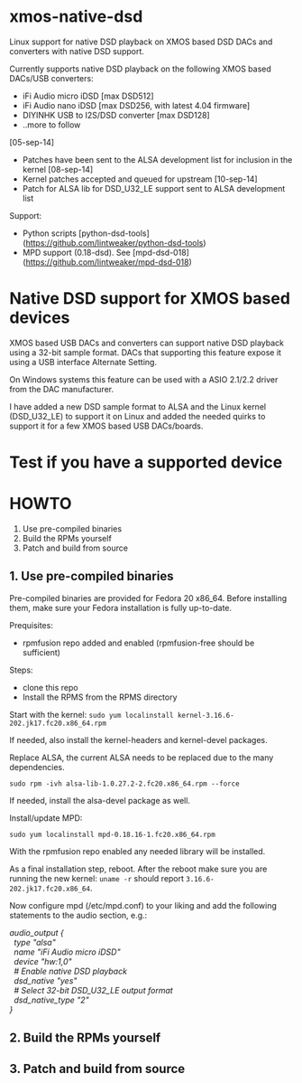 xmos-native-dsd
==============

Linux support for native DSD playback on XMOS based DSD DACs and converters with native DSD support.

Currently supports native DSD playback on the following XMOS based DACs/USB converters:

- iFi Audio micro iDSD [max DSD512]
- iFi Audio nano iDSD [max DSD256, with latest 4.04 firmware]
- DIYINHK USB to I2S/DSD converter [max DSD128]
- ..more to follow

[05-sep-14]
- Patches have been sent to the ALSA development list for inclusion in the kernel
[08-sep-14]
- Kernel patches accepted and queued for upstream
[10-sep-14]
- Patch for ALSA lib for DSD_U32_LE support sent to ALSA development list

Support:
- Python scripts [python-dsd-tools] (https://github.com/lintweaker/python-dsd-tools)
- MPD support (0.18-dsd). See [mpd-dsd-018] (https://github.com/lintweaker/mpd-dsd-018)

# Native DSD support for XMOS based devices
XMOS based USB DACs and converters can support native DSD playback using a
32-bit sample format. DACs that supporting this feature expose it using a USB interface Alternate Setting.

On Windows systems this feature can be used with a ASIO 2.1/2.2 driver from the DAC manufacturer.

I have added a new DSD sample format to ALSA and the Linux kernel (DSD_U32_LE) to support it on Linux and added the needed quirks to support it for a few XMOS based USB DACs/boards.

# Test if you have a supported device


# HOWTO
1. Use pre-compiled binaries
2. Build the RPMs yourself
3. Patch and build from source

## 1. Use pre-compiled binaries
Pre-compiled binaries are provided for Fedora 20 x86_64. Before installing them,
make sure your Fedora installation is fully up-to-date.

Prequisites:
- rpmfusion repo added and enabled (rpmfusion-free should be sufficient)

Steps:
- clone this repo
- Install the RPMS from the RPMS directory

Start with the kernel:
`sudo yum localinstall kernel-3.16.6-202.jk17.fc20.x86_64.rpm`

If needed, also install the kernel-headers and kernel-devel packages.

Replace ALSA, the current ALSA needs to be replaced due to the many
dependencies.

`sudo rpm -ivh alsa-lib-1.0.27.2-2.fc20.x86_64.rpm --force`

If needed, install the alsa-devel package as well.

Install/update MPD:

`sudo yum localinstall mpd-0.18.16-1.fc20.x86_64.rpm`

With the rpmfusion repo enabled any needed library will be installed.

As a final installation step, reboot.
After the reboot make sure you are running the new kernel:
`uname -r` should report `3.16.6-202.jk17.fc20.x86_64`.

Now configure mpd (/etc/mpd.conf) to your liking and add the following statements to the audio section, e.g.:

*audio_output {<br>
&nbsp;&nbsp;type&nbsp;"alsa"<br>
&nbsp;&nbsp;name&nbsp;"iFi Audio micro iDSD"<br>
&nbsp;&nbsp;device&nbsp;"hw:1,0"<br>
&nbsp;&nbsp;# Enable native DSD playback<br>
&nbsp;&nbsp;dsd_native&nbsp;"yes"<br>
&nbsp;&nbsp;# Select 32-bit DSD_U32_LE output format<br>
&nbsp;&nbsp;dsd_native_type&nbsp;"2"<br>
}*<br>



## 2. Build the RPMs yourself

## 3. Patch and build from source

